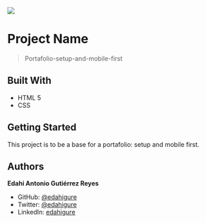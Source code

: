 ![](https://img.shields.io/badge/Microverse-blueviolet)

# Project Name

> Portafolio-setup-and-mobile-first


## Built With

- HTML 5 
- CSS

## Getting Started
This project is to be a base for a portafolio: setup and mobile first.

## Authors

**Edahi Antonio Gutiérrez Reyes**


- GitHub: [@edahigure](https://github.com/edahigure)
- Twitter: [@edahigure](https://twitter.com/edahigure)
- LinkedIn: [edahigure](https://linkedin.com/in/edahigure)




